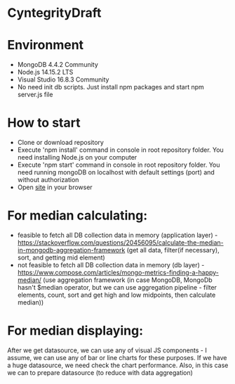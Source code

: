 # CyntegrityDraft

# Environment
- MongoDB 4.4.2 Community
- Node.js 14.15.2 LTS
- Visual Studio 16.8.3 Community
- No need init db scripts. Just install npm packages and start npm server.js file

# How to start
- Clone or download repository
- Execute 'npm install' command in console in root repository folder. You need installing Node.js on your computer
- Execute 'npm start' command in console in root repository folder. You need running mongoDB on localhost with default settings (port) and without authorization
- Open [site](http://localhost:3000) in your browser

# For median calculating:
- feasible to fetch all DB collection data in memory (application layer) - https://stackoverflow.com/questions/20456095/calculate-the-median-in-mongodb-aggregation-framework
  (get all data, filter(if necessary), sort, and getting mid element)
- not feasible to fetch all DB collection data in memory (db layer) - https://www.compose.com/articles/mongo-metrics-finding-a-happy-median/ (use aggregation framework (in case MongoDB, MongoDb hasn't $median operator, but we can use aggregation pipeline - filter elements, count, sort and get high and low midpoints, then calculate median))

# For median displaying:
After we get datasource, we can use any of visual JS components - I assume, we can use any of bar or line charts for these purposes. If we have a huge datasource, we need check the chart performance. Also, in this case we can to prepare datasource (to reduce with data aggregation)

